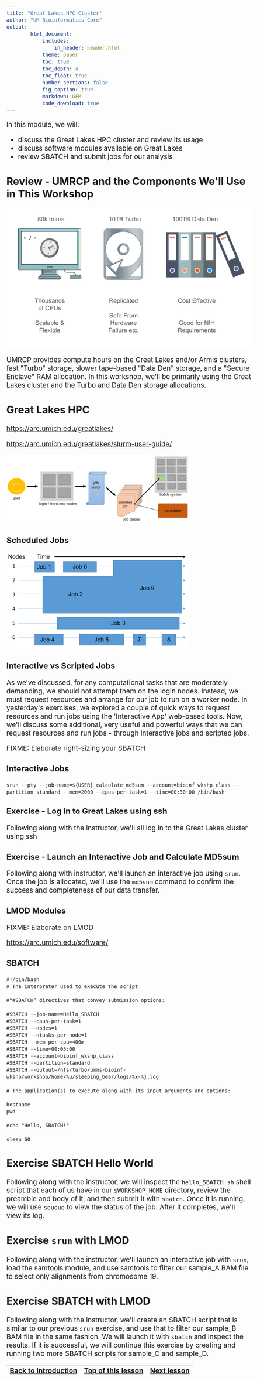 ```yaml
---
title: "Great Lakes HPC Cluster"
author: "UM Bioinformatics Core"
output:
        html_document:
            includes:
                in_header: header.html
            theme: paper
            toc: true
            toc_depth: 4
            toc_float: true
            number_sections: false
            fig_caption: true
            markdown: GFM
            code_download: true
---
```

<style type="text/css">
body{ /* Normal  */
      font-size: 14pt;
  }
pre {
  font-size: 12pt
}
</style>

In this module, we will:

* discuss the Great Lakes HPC cluster and review its usage
* discuss software modules available on Great Lakes
* review SBATCH and submit jobs for our analysis

## Review - UMRCP and the Components We'll Use in This Workshop

![](images/Module01_UMRCP_provides.png)

UMRCP provides compute hours on the Great Lakes and/or Armis clusters, fast "Turbo" storage, slower tape-based "Data Den" storage, and a "Secure Enclave" RAM allocation. In this workshop, we'll be primarily using the Great Lakes cluster and the Turbo and Data Den storage allocations.


## Great Lakes HPC

https://arc.umich.edu/greatlakes/

https://arc.umich.edu/greatlakes/slurm-user-guide/

![](images/Module03_cluster_overview.png)

### Scheduled Jobs

![](images/Module03_scheduled_jobs.png)


### Interactive vs Scripted Jobs

As we've discussed, for any computational tasks that are moderately demanding, we should not attempt them on the login nodes. Instead, we must request resources and arrange for our job to run on a worker node. In yesterday's exercises, we explored a couple of quick ways to request resources and run jobs using the 'Interactive App' web-based tools. Now, we'll discuss some additional, very useful and powerful ways that we can request resources and run jobs - through interactive jobs and scripted jobs.

FIXME: Elaborate right-sizing your SBATCH

### Interactive Jobs

```
srun --pty --job-name=${USER}_calculate_md5sum --account=bioinf_wkshp_class --partition standard --mem=2000 --cpus-per-task=1 --time=00:30:00 /bin/bash
```

### Exercise - Log in to Great Lakes using ssh

Following along with the instructor, we'll all log in to the Great Lakes cluster using ssh

### Exercise - Launch an Interactive Job and Calculate MD5sum

Following along with instructor, we'll launch an interactive job using `srun`. Once the job is allocated, we'll use the `md5sum` command to confirm the success and completeness of our data transfer.

### LMOD Modules

FIXME: Elaborate on LMOD

https://arc.umich.edu/software/


### SBATCH

```
#!/bin/bash
# The interpreter used to execute the script

#“#SBATCH” directives that convey submission options:

#SBATCH --job-name=Hello_SBATCH
#SBATCH --cpus-per-task=1
#SBATCH --nodes=1
#SBATCH --ntasks-per-node=1
#SBATCH --mem-per-cpu=400m
#SBATCH --time=00:05:00
#SBATCH --account=bioinf_wkshp_class
#SBATCH --partition=standard
#SBATCH --output=/nfs/turbo/umms-bioinf-wkshp/workshop/home/%u/sleeping_bear/logs/%x-%j.log

# The application(s) to execute along with its input arguments and options:

hostname
pwd

echo "Hello, SBATCH!"

sleep 60
```

## Exercise SBATCH Hello World

Following along with the instructor, we will inspect the `hello_SBATCH.sh` shell script that each of us have in our `$WORKSHOP_HOME` directory, review the preamble and body of it, and then submit it with `sbatch`. Once it is running, we will use `squeue` to view the status of the job. After it completes, we'll view its log.

## Exercise `srun` with LMOD

Following along with the instructor, we'll launch an interactive job with `srun`, load the samtools module, and use samtools to filter our sample_A BAM file to select only alignments from chromosome 19.

## Exercise SBATCH with LMOD

Following along with the instructor, we'll create an SBATCH script that is similar to our previous `srun` exercise, and use that to filter our sample_B BAM file in the same fashion. We will launch it with `sbatch` and inspect the results. If it is successful, we will continue this exercise by creating and running two more SBATCH scripts for sample_C and sample_D.


| [Back to Introduction](Module00_Introduction.html) | [Top of this lesson](#top) | [Next lesson](Module04_software_management_conda.html) |
| :--- | :----: | ---: |
